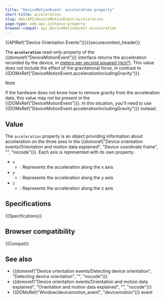 ```yaml
---
title: "DeviceMotionEvent: acceleration property"
short-title: acceleration
slug: Web/API/DeviceMotionEvent/acceleration
page-type: web-api-instance-property
browser-compat: api.DeviceMotionEvent.acceleration
---
```


{{APIRef("Device Orientation Events")}}{{securecontext_header}}

The **`acceleration`** read-only property of the {{domxref("DeviceMotionEvent")}} interface returns the acceleration recorded by
the device, in [meters per second squared (m/s²)](https://en.wikipedia.org/wiki/Meter_per_second_squared).
This value does not include the effect of
the gravitational force, in contrast to {{DOMxRef("DeviceMotionEvent.accelerationIncludingGravity")}}.

> [!NOTE]
> If the hardware does not know how to remove gravity from the
> acceleration data, this value may not be present in the
> {{DOMxRef("DeviceMotionEvent")}}. In this situation, you'll need to use
> {{DOMxRef("DeviceMotionEvent.accelerationIncludingGravity")}} instead.

## Value

The `acceleration` property is an object providing information about
acceleration on the three axes in the {{domxref("Device orientation events/Orientation and motion data explained", "Device coordinate frame", "", "nocode")}}. Each axis is represented with its own property:

- `x`
  - : Represents the acceleration along the x axis
- `y`
  - : Represents the acceleration along the y axis
- `z`
  - : Represents the acceleration along the z axis

## Specifications

{{Specifications}}

## Browser compatibility

{{Compat}}

## See also

- {{domxref("Device orientation events/Detecting device orientation", "Detecting device orientation", "", "nocode")}}
- {{domxref("Device orientation events/Orientation and motion data explained", "Orientation and motion data explained", "", "nocode")}}
- {{DOMxRef("Window/devicemotion_event", "devicemotion")}} event
